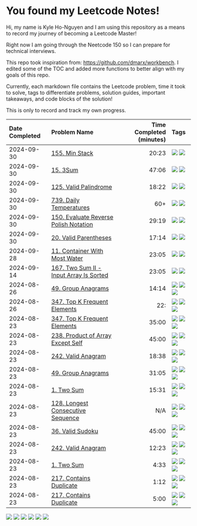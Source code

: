 # You found my Leetcode Notes!

Hi, my name is Kyle Ho-Nguyen and I am using this repository as a means to record my journey
of becoming a Leetcode Master!

Right now I am going through the Neetcode 150 so I can prepare for technical interviews.

This repo took inspiration from: https://github.com/dmarx/workbench. I edited some of the TOC
and added more functions to better align with my goals of this repo. 

Currently, each markdown file contains the Leetcode problem, time it took to solve, tags to differentiate
problems, solution guides, important takeaways, and code blocks of the solution!

This is only to record and track my own progress. 

|Date Completed|Problem Name|Time Completed  (minutes)|Tags
|:---|:---|---:|:---|
|2024-09-30|[155. Min Stack](155MinStack1.md)|20:23|[![](https://img.shields.io/badge/tag-Medium-c5d714)](./tags/Medium.md) [![](https://img.shields.io/badge/tag-Stack-6f4790)](./tags/Stack.md)|
|2024-09-30|[15. 3Sum](15ThreeSum1.md)|47:06|[![](https://img.shields.io/badge/tag-Medium-c5d714)](./tags/Medium.md) [![](https://img.shields.io/badge/tag-TwoPointers-84f8cf)](./tags/TwoPointers.md)|
|2024-09-30|[125. Valid Palindrome](125ValidPalindrome1.md)|18:22|[![](https://img.shields.io/badge/tag-Easy-9bf4b7)](./tags/Easy.md) [![](https://img.shields.io/badge/tag-TwoPointers-84f8cf)](./tags/TwoPointers.md)|
|2024-09-30|[739. Daily Temperatures](22GenerateParentheses1.md)|60+|[![](https://img.shields.io/badge/tag-Medium-c5d714)](./tags/Medium.md) [![](https://img.shields.io/badge/tag-Stack-6f4790)](./tags/Stack.md)|
|2024-09-30|[150. Evaluate Reverse Polish Notation](150EvaluateReversePolishNotation1.md)|29:19|[![](https://img.shields.io/badge/tag-Medium-c5d714)](./tags/Medium.md) [![](https://img.shields.io/badge/tag-Stack-6f4790)](./tags/Stack.md)|
|2024-09-30|[20. Valid Parentheses](20ValidParentheses1.md)|17:14|[![](https://img.shields.io/badge/tag-Easy-9bf4b7)](./tags/Easy.md) [![](https://img.shields.io/badge/tag-Stack-6f4790)](./tags/Stack.md)|
|2024-09-28|[11. Container With Most Water](11ContainerWithMostWater1.md)|23:05|[![](https://img.shields.io/badge/tag-Medium-c5d714)](./tags/Medium.md) [![](https://img.shields.io/badge/tag-TwoPointers-84f8cf)](./tags/TwoPointers.md)|
|2024-09-14|[167. Two Sum II - Input Array Is Sorted](167TwoSumII1.md)|23:05|[![](https://img.shields.io/badge/tag-Medium-c5d714)](./tags/Medium.md) [![](https://img.shields.io/badge/tag-TwoPointers-84f8cf)](./tags/TwoPointers.md)|
|2024-08-26|[49. Group Anagrams](49GroupAnagrams2.md)|14:14|[![](https://img.shields.io/badge/tag-Arrays-473080)](./tags/Arrays.md) [![](https://img.shields.io/badge/tag-Hashing-4b9e32)](./tags/Hashing.md) [![](https://img.shields.io/badge/tag-Medium-c5d714)](./tags/Medium.md)|
|2024-08-26|[347. Top K Frequent Elements](347TopKFrequentElements2.md)|22:|[![](https://img.shields.io/badge/tag-Arrays-473080)](./tags/Arrays.md) [![](https://img.shields.io/badge/tag-Hashing-4b9e32)](./tags/Hashing.md) [![](https://img.shields.io/badge/tag-Medium-c5d714)](./tags/Medium.md)|
|2024-08-23|[347. Top K Frequent Elements](347TopKFrequentElements1.md)|35:00|[![](https://img.shields.io/badge/tag-Arrays-473080)](./tags/Arrays.md) [![](https://img.shields.io/badge/tag-Hashing-4b9e32)](./tags/Hashing.md) [![](https://img.shields.io/badge/tag-Medium-c5d714)](./tags/Medium.md)|
|2024-08-23|[238. Product of Array Except Self](238ProductOfArrayExceptSelf1.md)|45:00|[![](https://img.shields.io/badge/tag-Arrays-473080)](./tags/Arrays.md) [![](https://img.shields.io/badge/tag-Hashing-4b9e32)](./tags/Hashing.md) [![](https://img.shields.io/badge/tag-Medium-c5d714)](./tags/Medium.md)|
|2024-08-23|[242. Valid Anagram](242ValidAnagram2.md)|18:38|[![](https://img.shields.io/badge/tag-Arrays-473080)](./tags/Arrays.md) [![](https://img.shields.io/badge/tag-Easy-9bf4b7)](./tags/Easy.md) [![](https://img.shields.io/badge/tag-Hashing-4b9e32)](./tags/Hashing.md)|
|2024-08-23|[49. Group Anagrams](49GroupAnagrams1.md)|31:05|[![](https://img.shields.io/badge/tag-Arrays-473080)](./tags/Arrays.md) [![](https://img.shields.io/badge/tag-Hashing-4b9e32)](./tags/Hashing.md) [![](https://img.shields.io/badge/tag-Medium-c5d714)](./tags/Medium.md)|
|2024-08-23|[1. Two Sum](1TwoSum1.md)|15:31|[![](https://img.shields.io/badge/tag-Arrays-473080)](./tags/Arrays.md) [![](https://img.shields.io/badge/tag-Easy-9bf4b7)](./tags/Easy.md) [![](https://img.shields.io/badge/tag-Hashing-4b9e32)](./tags/Hashing.md)|
|2024-08-23|[128. Longest Consecutive Sequence](128LongestConsecutiveSequence.md)|N/A|[![](https://img.shields.io/badge/tag-Arrays-473080)](./tags/Arrays.md) [![](https://img.shields.io/badge/tag-Hashing-4b9e32)](./tags/Hashing.md) [![](https://img.shields.io/badge/tag-Medium-c5d714)](./tags/Medium.md)|
|2024-08-23|[36. Valid Sudoku](36ValidSudoku1.md)|45:00|[![](https://img.shields.io/badge/tag-Arrays-473080)](./tags/Arrays.md) [![](https://img.shields.io/badge/tag-Hashing-4b9e32)](./tags/Hashing.md) [![](https://img.shields.io/badge/tag-Medium-c5d714)](./tags/Medium.md)|
|2024-08-23|[242. Valid Anagram](242ValidAnagram1.md)|12:23|[![](https://img.shields.io/badge/tag-Arrays-473080)](./tags/Arrays.md) [![](https://img.shields.io/badge/tag-Easy-9bf4b7)](./tags/Easy.md) [![](https://img.shields.io/badge/tag-Hashing-4b9e32)](./tags/Hashing.md)|
|2024-08-23|[1. Two Sum](1TwoSum2.md)|4:33|[![](https://img.shields.io/badge/tag-Arrays-473080)](./tags/Arrays.md) [![](https://img.shields.io/badge/tag-Easy-9bf4b7)](./tags/Easy.md) [![](https://img.shields.io/badge/tag-Hashing-4b9e32)](./tags/Hashing.md)|
|2024-08-23|[217. Contains Duplicate](217ContainsDuplicate2.md)|1:12|[![](https://img.shields.io/badge/tag-Arrays-473080)](./tags/Arrays.md) [![](https://img.shields.io/badge/tag-Easy-9bf4b7)](./tags/Easy.md) [![](https://img.shields.io/badge/tag-Hashing-4b9e32)](./tags/Hashing.md)|
|2024-08-23|[217. Contains Duplicate](217ContainsDuplicateAttempt1.md)|5:00|[![](https://img.shields.io/badge/tag-Arrays-473080)](./tags/Arrays.md) [![](https://img.shields.io/badge/tag-Easy-9bf4b7)](./tags/Easy.md) [![](https://img.shields.io/badge/tag-Hashing-4b9e32)](./tags/Hashing.md)|

[![](https://img.shields.io/badge/tag-Medium-c5d714)](./tags/Medium.md) [![](https://img.shields.io/badge/tag-TwoPointers-84f8cf)](./tags/TwoPointers.md) [![](https://img.shields.io/badge/tag-Easy-9bf4b7)](./tags/Easy.md) [![](https://img.shields.io/badge/tag-Stack-6f4790)](./tags/Stack.md) [![](https://img.shields.io/badge/tag-Arrays-473080)](./tags/Arrays.md) [![](https://img.shields.io/badge/tag-Hashing-4b9e32)](./tags/Hashing.md)